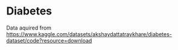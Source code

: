 # Diabetes

Data aquired from https://www.kaggle.com/datasets/akshaydattatraykhare/diabetes-dataset/code?resource=download
